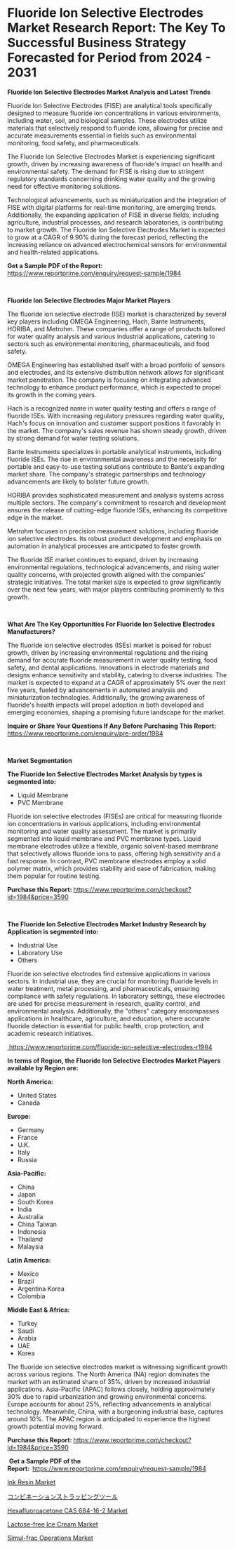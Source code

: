 <p><h1>Fluoride Ion Selective Electrodes Market Research Report: The Key To Successful Business Strategy Forecasted for Period from 2024 - 2031</h1></p><p><strong>Fluoride Ion Selective Electrodes Market Analysis and Latest Trends</strong></p>
<p><p>Fluoride Ion Selective Electrodes (FISE) are analytical tools specifically designed to measure fluoride ion concentrations in various environments, including water, soil, and biological samples. These electrodes utilize materials that selectively respond to fluoride ions, allowing for precise and accurate measurements essential in fields such as environmental monitoring, food safety, and pharmaceuticals.</p><p>The Fluoride Ion Selective Electrodes Market is experiencing significant growth, driven by increasing awareness of fluoride's impact on health and environmental safety. The demand for FISE is rising due to stringent regulatory standards concerning drinking water quality and the growing need for effective monitoring solutions.</p><p>Technological advancements, such as miniaturization and the integration of FISE with digital platforms for real-time monitoring, are emerging trends. Additionally, the expanding application of FISE in diverse fields, including agriculture, industrial processes, and research laboratories, is contributing to market growth. The Fluoride Ion Selective Electrodes Market is expected to grow at a CAGR of 9.90% during the forecast period, reflecting the increasing reliance on advanced electrochemical sensors for environmental and health-related applications.</p></p>
<p><strong>Get a Sample PDF of the Report:&nbsp;</strong> <a href="https://www.reportprime.com/enquiry/request-sample/1984">https://www.reportprime.com/enquiry/request-sample/1984</a></p>
<p>&nbsp;</p>
<p><strong>Fluoride Ion Selective Electrodes Major Market Players</strong></p>
<p><p>The fluoride ion selective electrode (ISE) market is characterized by several key players including OMEGA Engineering, Hach, Bante Instruments, HORIBA, and Metrohm. These companies offer a range of products tailored for water quality analysis and various industrial applications, catering to sectors such as environmental monitoring, pharmaceuticals, and food safety.</p><p>OMEGA Engineering has established itself with a broad portfolio of sensors and electrodes, and its extensive distribution network allows for significant market penetration. The company is focusing on integrating advanced technology to enhance product performance, which is expected to propel its growth in the coming years.</p><p>Hach is a recognized name in water quality testing and offers a range of fluoride ISEs. With increasing regulatory pressures regarding water quality, Hach's focus on innovation and customer support positions it favorably in the market. The company's sales revenue has shown steady growth, driven by strong demand for water testing solutions.</p><p>Bante Instruments specializes in portable analytical instruments, including fluoride ISEs. The rise in environmental awareness and the necessity for portable and easy-to-use testing solutions contribute to Bante's expanding market share. The company's strategic partnerships and technology advancements are likely to bolster future growth.</p><p>HORIBA provides sophisticated measurement and analysis systems across multiple sectors. The company's commitment to research and development ensures the release of cutting-edge fluoride ISEs, enhancing its competitive edge in the market.</p><p>Metrohm focuses on precision measurement solutions, including fluoride ion selective electrodes. Its robust product development and emphasis on automation in analytical processes are anticipated to foster growth.</p><p>The fluoride ISE market continues to expand, driven by increasing environmental regulations, technological advancements, and rising water quality concerns, with projected growth aligned with the companies’ strategic initiatives. The total market size is expected to grow significantly over the next few years, with major players contributing prominently to this growth.</p></p>
<p>&nbsp;</p>
<p><strong>What Are The Key Opportunities For Fluoride Ion Selective Electrodes Manufacturers?</strong></p>
<p><p>The fluoride ion selective electrodes (ISEs) market is poised for robust growth, driven by increasing environmental regulations and the rising demand for accurate fluoride measurement in water quality testing, food safety, and dental applications. Innovations in electrode materials and designs enhance sensitivity and stability, catering to diverse industries. The market is expected to expand at a CAGR of approximately 5% over the next five years, fueled by advancements in automated analysis and miniaturization technologies. Additionally, the growing awareness of fluoride's health impacts will propel adoption in both developed and emerging economies, shaping a promising future landscape for the market.</p></p>
<p><strong>Inquire or Share Your Questions If Any Before Purchasing This Report:</strong> <a href="https://www.reportprime.com/enquiry/pre-order/1984">https://www.reportprime.com/enquiry/pre-order/1984</a></p>
<p>&nbsp;</p>
<p><strong>Market Segmentation</strong></p>
<p><strong>The Fluoride Ion Selective Electrodes Market Analysis by types is segmented into:</strong></p>
<p><ul><li>Liquid Membrane</li><li>PVC Membrane</li></ul></p>
<p><p>Fluoride ion selective electrodes (FISEs) are critical for measuring fluoride ion concentrations in various applications, including environmental monitoring and water quality assessment. The market is primarily segmented into liquid membrane and PVC membrane types. Liquid membrane electrodes utilize a flexible, organic solvent-based membrane that selectively allows fluoride ions to pass, offering high sensitivity and a fast response. In contrast, PVC membrane electrodes employ a solid polymer matrix, which provides stability and ease of fabrication, making them popular for routine testing.</p></p>
<p><strong>Purchase this Report:&nbsp;</strong><a href="https://www.reportprime.com/checkout?id=1984&price=3590">https://www.reportprime.com/checkout?id=1984&price=3590</a></p>
<p>&nbsp;</p>
<p><strong>The Fluoride Ion Selective Electrodes Market Industry Research by Application is segmented into:</strong></p>
<p><ul><li>Industrial Use</li><li>Laboratory Use</li><li>Others</li></ul></p>
<p><p>Fluoride ion selective electrodes find extensive applications in various sectors. In industrial use, they are crucial for monitoring fluoride levels in water treatment, metal processing, and pharmaceuticals, ensuring compliance with safety regulations. In laboratory settings, these electrodes are used for precise measurement in research, quality control, and environmental analysis. Additionally, the "others" category encompasses applications in healthcare, agriculture, and education, where accurate fluoride detection is essential for public health, crop protection, and academic research initiatives.</p></p>
<p><a href="https://www.reportprime.com/fluoride-ion-selective-electrodes-r1984">&nbsp;https://www.reportprime.com/fluoride-ion-selective-electrodes-r1984</a></p>
<p><strong>In terms of Region, the Fluoride Ion Selective Electrodes Market Players available by Region are:</strong></p>
<p>
    <p> <strong> North America: </strong>
        <ul>
            <li>United States</li>
            <li>Canada</li>
        </ul>
        </p> 
    <p> <strong> Europe: </strong>
        <ul>
            <li>Germany</li>
            <li>France</li>
            <li>U.K.</li>
            <li>Italy</li>
            <li>Russia</li>
        </ul>
        </p> 
    <p> <strong> Asia-Pacific: </strong>
        <ul>
            <li>China</li>
            <li>Japan</li>
            <li>South Korea</li>
            <li>India</li>
            <li>Australia</li>
            <li>China Taiwan</li>
            <li>Indonesia</li>
            <li>Thailand</li>
            <li>Malaysia</li>
        </ul>
        </p> 
    <p> <strong> Latin America: </strong>
        <ul>
            <li>Mexico</li>
            <li>Brazil</li>
            <li>Argentina Korea</li>
            <li>Colombia</li>
        </ul>
        </p> 
    <p> <strong> Middle East & Africa: </strong>
        <ul>
            <li>Turkey</li>
            <li>Saudi</li>
            <li>Arabia</li>
            <li>UAE</li>
            <li>Korea</li>
        </ul>
    </p>
    </p>
<p><p>The fluoride ion selective electrodes market is witnessing significant growth across various regions. The North America (NA) region dominates the market with an estimated share of 35%, driven by increased industrial applications. Asia-Pacific (APAC) follows closely, holding approximately 30% due to rapid urbanization and growing environmental concerns. Europe accounts for about 25%, reflecting advancements in analytical technology. Meanwhile, China, with a burgeoning industrial base, captures around 10%. The APAC region is anticipated to experience the highest growth potential moving forward.</p></p>
<p><strong>Purchase this Report: </strong><a href="https://www.reportprime.com/checkout?id=1984&price=3590">https://www.reportprime.com/checkout?id=1984&price=3590</a></p>
<p>&nbsp;<strong>Get a Sample PDF of the Report:&nbsp;&nbsp;</strong><a href="https://www.reportprime.com/enquiry/request-sample/1984">https://www.reportprime.com/enquiry/request-sample/1984</a></p>
<p><strong></strong></p>
<p><p><a href="https://www.linkedin.com/pulse/what-driving-global-ink-resin-market-dive-trends-applications-y8oyf?trackingId=rqS9CUypT4S4IRsBD83%2BcA%3D%3D">Ink Resin Market</a></p><p><a href="https://medium.com/@harperhe4e26/%E5%9B%BD%E9%9A%9B%E7%9A%84%E3%81%AA%E7%B5%84%E3%81%BF%E5%90%88%E3%82%8F%E3%81%9B%E3%82%B9%E3%83%88%E3%83%A9%E3%83%83%E3%83%94%E3%83%B3%E3%82%B0%E3%83%84%E3%83%BC%E3%83%AB%E5%B8%82%E5%A0%B4%E3%81%AE%E7%8A%B6%E6%B3%81-2024%E5%B9%B4%E3%81%8B%E3%82%892031%E5%B9%B4-%E3%81%8A%E3%82%88%E3%81%B3%E5%9C%B0%E5%9F%9F-%E8%A3%BD%E5%93%81-%E3%82%A8%E3%83%B3%E3%83%89%E3%83%A6%E3%83%BC%E3%82%B9%E5%88%A5%E3%81%AE%E4%BA%88%E6%B8%AC-09c0abf2f329">コンビネーションストラッピングツール</a></p><p><a href="https://issuu.com/reportprime-2/docs/hexafluoroacetone-cas-684-16-2-mark_003bc5112ecd7a">Hexafluoroacetone CAS 684-16-2 Market</a></p><p><a href="https://medium.com/@carlahoustonh51/insights-into-the-lactose-free-ice-cream-market-size-which-is-expanding-with-a-12-2-a74057a73207">Lactose-free Ice Cream Market</a></p><p><a href="https://medium.com/@justin.wright5348/global-simul-frac-operations-market-is-projected-to-grow-at-a-cagr-of-13-1-01c3cd8e7397">Simul-frac Operations Market</a></p></p>